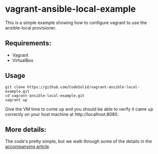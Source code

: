 # vagrant-ansible-local-example

This is a simple example showing how to configure vagrant to use the ansible-local provisioner.

## Requirements:

* Vagrant
* VirtualBox

## Usage

```
git clone https://github.com/CodeSolid/vagrant-ansible-local-example.git
cd vagrant-ansible-local-example.git
vagrant up
```

Give the VM time to come up and you should be able to verify it came up correctly on your host machine at http://localhost:8080.

## More details:

The code's pretty simple, but we walk through some of the details in the [accompanying article](http://codesolid.com/posts/vagrant-ansible-local/).
